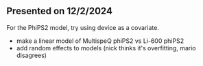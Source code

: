 ## Presented on 12/2/2024


For the PhiPS2 model, try using device as a covariate.

 - make a linear model of MultispeQ phiPS2 vs Li-600 phiPS2
 - add random effects to models (nick thinks it's overfitting, mario disagrees)